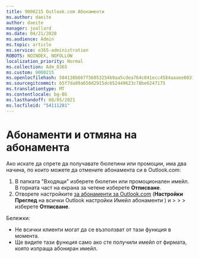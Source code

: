```yaml
---
title: 9000215 Outlook.com Абонаменти
ms.author: daeite
author: daeite
manager: joallard
ms.date: 04/21/2020
ms.audience: Admin
ms.topic: article
ms.service: o365-administration
ROBOTS: NOINDEX, NOFOLLOW
localization_priority: Normal
ms.collection: Adm_O365
ms.custom: 9000215
ms.openlocfilehash: 584138b667f56053254b9aa5cdea764c041ecc4584aaaee683107f21b14d61e3
ms.sourcegitcommit: b5f7da89a650d2915dc652449623c78be6247175
ms.translationtype: MT
ms.contentlocale: bg-BG
ms.lasthandoff: 08/05/2021
ms.locfileid: "54111281"
---
```

# <a name="subscriptions-and-unsubscribing"></a>Абонаменти и отмяна на абонамента

Ако искате да спрете да получавате бюлетини или промоции, има два начина, по които можете да отмените абонамента си в Outlook.com:

1. В папката "Входящи" изберете бюлетин или промоционален имейл. В горната част на екрана за четене изберете **Отписване**.
2. Отворете настройките [за абонаменти за Outlook.com](https://outlook.live.com/mail/options/mail/brandsSubscriptions) (**Настройки Преглед** на всички Outlook настройки Имейл абонаменти ) и  >    >    >  изберете **Отписване**.

Бележки:

- Не всички клиенти могат да се възползват от тази функция в момента.
- Ще видите тази функция само ако сте получили имейл от фирмата, която изпраща абониран имейл.